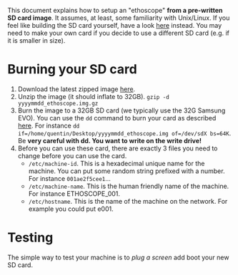 This document explains how to setup an "ethoscope" **from a pre-written SD card image**.
It assumes, at least, some familiarity with Unix/Linux.
If you feel like building the SD card yourself, have a look [here](ethoscope_scratch.md) instead.
You may need to make your own card if you decide to use a different SD card (e.g. if it is smaller in size).



Burning your SD card
=======================

1. Download the latest zipped image [here](https://imperialcollegelondon.app.box.com/ethoscope).
2. Unzip the image (it should inflate to 32GB). `gzip -d  yyyymmdd_ethoscope.img.gz`
3. Burn the image to a 32GB SD card (we typically use the 32G Samsung EVO).
You can use the `dd` command to burn your card as described [here](https://wiki.archlinux.org/index.php/USB_flash_installation_media#Using_dd).
For instance `dd if=/home/quentin/Desktop/yyyymmdd_ethoscope.img of=/dev/sdX bs=64K`.
Be **very careful with dd. You want to write on the write drive!**
4. Before you can use these card, there are exactly 3 files you need to change before you can use the card.
    * `/etc/machine-id`. This is a hexadecimal unique name for the machine. You can put some random string prefixed with a number. For instance `001ae2f5cee1`...
    * `/etc/machine-name`. This is the human friendly name of the machine. For instance ETHOSCOPE_001.
    * `/etc/hostname`. This is the name of the machine on the network. For example you could put e001.

Testing
================

The simple way to test your machine is to *plug a screen* add boot your new SD card.

